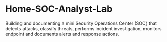 # Home-SOC-Analyst-Lab
Building and documenting a mini Security Operations Center (SOC) that detects attacks, classify threats, performs incident investigation, monitors endpoint and documents alerts and response actions.
